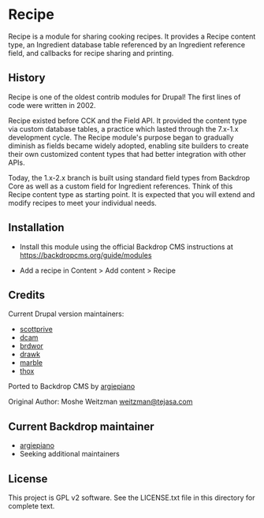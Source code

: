 # Recipe

Recipe is a module for sharing cooking recipes. It provides a Recipe content type, an Ingredient database table referenced by an Ingredient reference field, and callbacks for recipe sharing and printing.

## History
Recipe is one of the oldest contrib modules for Drupal! The first lines of code were written in 2002.

Recipe existed before CCK and the Field API. It provided the content type via custom database tables, a practice which lasted through the 7.x-1.x development cycle. The Recipe module's purpose began to gradually diminish as fields became widely adopted, enabling site builders to create their own customized content types that had better integration with other APIs.

Today, the 1.x-2.x branch is built using standard field types from Backdrop Core as well as a custom field for Ingredient references. Think of this Recipe content type as starting point. It is expected that you will extend and modify recipes to meet your individual needs.

## Installation
- Install this module using the official Backdrop CMS instructions at
  https://backdropcms.org/guide/modules

- Add a recipe in Content > Add content > Recipe

## Credits
Current Drupal version maintainers:
- [scottprive](https://www.drupal.org/u/scottprive)
- [dcam](https://www.drupal.org/u/dcam)
- [brdwor](https://www.drupal.org/u/brdwor)
- [drawk](https://www.drupal.org/user/68658)
- [marble](https://www.drupal.org/user/49529)
- [thox](https://www.drupal.org/user/21913)

Ported to Backdrop CMS by [argiepiano](https://github.com/argiepiano)

Original Author: Moshe Weitzman <weitzman@tejasa.com>

## Current Backdrop maintainer
- [argiepiano](https://github.com/argiepiano)
- Seeking additional maintainers

## License
This project is GPL v2 software. See the LICENSE.txt file in this directory for
complete text.
